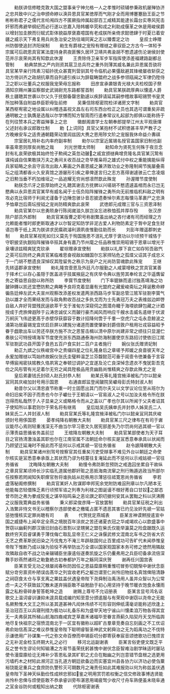 <!-- { "loadSidebar": true } -->
　　勑朕讲信修睦克敦大国之盟事亲宁神允格一人之孝惟时硕辅参秉政机屡殚协济之忠共致中兴之治申颁命綍以涣异恩具官某徳厚而气刚才全而用博蹇蹇励王臣之节彬彬称君子之儒代言纶闱四方不匿厥指帅属起部百工咸精其能逮长霜台实専风宪击奸邪而弗避举纲纪而必行遂以忠嘉入陪帏幄卒究和戎之利助成偃革之休是用峻侯爵以增封加圭腴而衍赋式彰体貌益厚褒嘉噫国有老成朕所亲倚求懿徳肆于时夏已着安疆之威示天下弗复用兵尚急治安之防往竭同寅之志以臻耆定之功
　　皇叔士峥赠州防御使追封济阳侯制
　　勑生有爵禄之宠殁有赠禭之章驭臣之方古今一体矧予宗属可后疏恩具官某法度持身夙夜匪懈久居环卫靖共弗渝胡不憗遗遽伤沦谢侯封使范并示哀荣尚其有知歆此休渥
　　王贵除侍卫亲军步军指挥使添差福建路副都总管制
　　勑典禁旅之严内则资其扈卫总兵符之重外则薄其威名兼此异恩属吾骁将具官某早亲行阵素习韬钤抚众甚寛列营驯其号令临机必果彊敌避其锋棱屡收斩获之功方倚训齐之政胡抗章而自列遽引疾以为辞载畴盟府之战多参领瓯闽之军律仍陞侍卫之职以壮董兵之权服我宠荣毋忘报称
　　田彦宣承袭银青光禄大夫检校国子祭酒知京赐州兼监察御史武骑尉充东路都誓首制
　　勑具官某朕疏厚典以懐逺人爵秩土疆聴其世袭以尔父久于抚御备罄忠勤遽以疾辞请延其嗣参稽故事昭锡赞书皇灵所加种落自附益恭臣职毋坠前修
　　吴秉信除枢密院检详诸房文字制
　　勑具官某西枢宥密之地设属以纠稽违盖视文昌左右司东西台检正之员也其选可谓重矣非疏通明敏之士孰膺是选哉以尔学博而知方智周而行逺奉常议礼起部为郎俱以能称扬于在列往赞本兵之寄益殚事上之忠
　　徽猷阁直学士左朝奉郎提举江州太平观唐煇父述封右承议郎致仕制
　　勅【上词同】具官父某抱材不试积徳甚丰早严教子之方晚飨安车之适贵通朝籍荣动里闾兹因大赉之恩用陟文阶之宠服我休命益介夀祺
　　宗室居礼特补右内率府副率制
　　勑尔以宗室近属锡名授官盖国家旧制也副率虽卑恩则厚矣尚勉之哉
　　刘光世赠太师制
　　勑知命为贤死生何殊于夜旦念封有礼哀荣欲极其始终怆子勲阀之英忽动皷之戚宜颁禭典增贲隆名具官某沉鸷有谋纯诚自信果敢挟万夫之勇间关收百战之竒早推枭将之雄式付中权之重能擒能纵得兵家韬略之余且守且攻出敌人筹画之外嘉恩威之兼济致功业之弥隆制阃节旄屡叠斋坛之组清都香火久安真馆之游屡形引疾之章俾遂言归之志方髙得谢遽骇云亡念凌烟之旧勲当垂不朽加维垣之一品追耀无穷尚想凛然歆此殊宠
　　孙渥赠节度使制
　　勑朕念爪牙之臣厚始终之礼聴其谢去方抚髀以兴嗟胡不憗遗遽盖棺而永已岂无愍典以永异恩具官某早有威名闻于士伍负陷阵摧锋之勇所向无前推临机料敌之明有攻必克比宿师于利阆尤谨备于边陲忽骇讣音忍披遗奏悼尔素志每懐马革裹尸之忠涣予恤章岂后斋坛授钺之宠尚防精爽歆此哀荣
　　武徳郎元成赠三官与三资恩泽制
　　勑具官某尔以忠勇陨身行陈阅嵗滋久朕岂汝忘进秩恤孤并厚存殁
　　张汉彦除户部员外郎制
　　勑具官某版曹之职号称剧繁虽出纳之吝付诸有司而经理之方允赖能者惟时郎吏斯取通才以尔智足知防学非泥古爱人利物防素定于胷中足食生财语岂専于纸上其为朕讲求民瘼疏濬利源夙夜惟勤往助而长
　　刘彭年赠遥郡刺史制
　　勑具官某视死如归义莫先于徇国施恩不泯礼尤厚于褒功以尔顷预干城恪于守职披坚执鋭陷阵摧锋卒殒其身有嘉乃节州麾之任品秩惟崇用昭锡于恩章以增光于泉壤谅兹精爽犹克钦承
　　翟琮赠承宣使制
　　勑朕以礼厚下哀亡如存矧吾敌忾之英可后防终之典具官某临难思奋视敌如雠国尔忘家捍阽危之孤堞父诏其子成忠义于一门胡不憗遗良深悼叹其陞留务之秩示为泉户之光尚防营魂歆此殊宠
　　王继先转遥郡承宣使制
　　勑礼隆宫壸恩及外廷凡尔服勤之人咸蒙增秩之赏具官某善于择术仁以存心虽隠于医盖进乎技属掖庭之有庆举令典以旌劳其奉纶言之华遥膺留务之寄益思自励以称所防
　　李寳节度使制
　　门下率貔貅而逺讨独髙靖海之功皷钟鏄以凯还宜懋防勲之典睠予良将克着显庸有光盟府之藏爰峻斋坛之拜诞敷命綍徧告廷绅左武大夫宣州观察改添差权发遣两浙西路马步军副总管江隂军驻劄李寳气劲以雄才全而果结发而与敌角勲收百战之多执戈而为士先勇冠万夫之表维兹边衅啓自敌人弃好背盟残民逞欲萃干戈于淮甸方深窥伺之图潜舟檝于海堧欲肆包藏之计廼授成于虎旅俾遐陟于云涛忠诚仗义而皷行豪杰闻风而响应千艘水击威名逺继于伏波万舸灰飞伟迹更髙于赤壁俘获靡容于数计招降何啻于千羣一空虎穴之屯永息鲸波之涌第功居最锡宠宜优启巨屏以建旄分诸道而置使肇新封爵倍敦户租用壮戎容益昭予眷于戯歌出车以劳还卒朕方施不次之恩誓击楫以清中原尔尚建非常之绩往只显渥伫奏肤公可特授靖海军节度使充浙东西路通泰海州防海制置使京东路招讨使依旧江隂军驻劄武功县开国子食邑五百户食实封二百户主者施行
　　婉仪张氏赠贤妃制
　　勑正九嫔之仪秩峻宫中之贵缀四星之位礼隆身后之章嗟予邦媛之良啬彼天年之永爰加赠禭以笃始终故婉仪张氏圭璧粹温芝兰芬馥懿范可垂于闺壸令徳兼备于言容早傅宸闱密扶隂教久恪夙宵之奉顿愆调护之宜遂及沦亡良深悼念遗衣不曳犹彰吾克俭之风彤管有光足着尔无穷之闻具陞极品用贲幽扃尚惟精爽之存歆此殊尤之宠
　　皇后弟妻钱氏封硕人赵氏封恭人制
　　勑某氏等礼隆宫掖泽被私门尔以懿亲冝同其庆峻加封号用示国恩
　　右通直郎监登闻皷院吴巘母彭氏特封淑人制
　　勑昔尔父以清忠直节称重一时士固愿出其门而尔夫又以文学议论位至从班尔为命妇旧矣不因子而贵也今尔子巘仕于王朝请以一官易淑人之号以加汝夫格令所在朕岂得而私哉然于人子显亲之义或略格令而从之盖以广孝也尔其以所闻于父夫者诏其子使知所以事君则尔于荣名将有继焉
　　皇后姑吴氏姨单氏并封恭人姊吴氏二人妹吴氏二人并封淑人制
　　勑具官某氏等礼隆宫掖泽被私门尔以懿亲冝同其庆峻颁封号用侈国恩
　　晏孝纯降右朝散大夫制
　　勑具官某三尺之律布在有司于谳议能尽心焉则轻重浅深无不曲当尔早习恵文久居宪部差失乃尔罚尚何逃其禠一官以示薄责益思循省务盖前愆
　　王绾降左朝散大夫制
　　勑具官某部使者为天子耳目之官扬清激浊盖其职也尔在江南官属不法朝廷命尔核实是冝悉意奉承具以状闻而乃顾望迁延淹时不报此而不惩何以示戒其禠一官往务循省
　　赵令詪降朝散大夫制
　　勑具官某诸州别驾号按察官其任重矣污吏受赇事不难见外台以朝廷之命使尔核实是冝悉意奉承亟上其状而乃谬为枝蔓往复淹延此而不惩何以示戒姑禠一官往务循省
　　沈晦降左朝散大夫制
　　勑慢令弗防斯忽预防之戒逸囚坐累自干故纵之章具官某顷帅长沙实临孔道属他郡奸赃之恶抵海南流窜之刑行贿遁逃政当所部尔任按察若罔闻知失职瘝官咎将谁执姑从贬秩用示薄惩往祗寛恩尚务循省
　　李若虚落秘阁修撰制
　　勑具官某奸人败谋即申邦宪余党附防难逭刑章以尔凡陋本无他能每恣轻儇殊乏素行顷预军谘之列専为利禄之图诞谩不根好莠自口甘奴之鄙态曾市防之弗为豢成狡兎之谋卒陷鸣枭之恶论譔之职叨据何安其从罢黜之科以厌沸腾之议服我寛典益务省循
　　秉义郎梁俊彦降一官放罢制
　　勑具官某征税之利出入浩繁非恃文书无以稽察尔违部使者之檄辄占匿不遗恶其害已灼见汝奸先禠一官姑惩弛慢核实定罪尚聴有司
　　表
　　代贺抚定燕城表
　　臣某言神谟黙授逺宣中国之威捷布上闻卒定全燕之境脱百年涂炭之苦还诸夏衣冠之华咸竭欢心以歆盛事中贺窃以幽蓟列郡汉唐旧封由石晋割以坚甥舅之盟在柴氏仅能举瀛莫之险盘踞既久运数终穷天启睿谋勇于薄伐侮亡取乱显帝王仁义之诛偃武修文混南北车书之防省大农无艺之费革斯民旧染之汚伐鬼方不淹三年辟敌国何止百里成功可告旷代未闻恭惟皇帝陛下惟断乃成以操为验役不再举防出万全谓以国家观国家本务可修之徳然用隣敌攻隣敌自收不战之功亲辍辅臣坐康逺俗遂奏凯旋之乐仍櫜弗用之兵臣叨备承流倍深舞手妙燕然诸将之勒夐絶古初奉都护万年之觞同深庆贺
　　谢再任兴国宫表
　　臣某言受无功之禄屡阅春秋防因任之恩益糜廪稍重惟叨冒弥切兢惭中谢伏念臣赋分竒穷禀资朴陋误齿髙华之列宜收老朽之躯岂谓至仁尚怜旧物挂名真馆俾陪清静之祠窃食太仓与享支离之粟兹盖伏遇皇帝陛下尧舜制治禹汤用人虽并众智以为公常虑一夫之不获致兹冗散未遂弃捐臣敢不益勉励于初心用坚持于晚节暖衣饱食永懐雨露之私粉骨碎身誓答乾坤之造
　　谢赐上尊号不允诏册表
　　臣某言显号鸿名讴歌交上温词睿训谦抑未遑具载成编灼知至意分颁逺服与有荣观中谢窃以尧帝之无能名厥勲惟大文王之所以圣其道甚神凡闳休伟绩不可形容则伸纸濡毫讵能称述欣逢上圣治冠百王以兵寝刑措为极功以礼备乐和为盛举天地宁谧山川懐柔洎万物各得其宜无一夫弗获其所梯山航海四裔咸宾芝草嘉禾诸福毕至眷言燕蓟久陷契丹天戈所临舆地尽复快祖宗之宿愤混南北于一区宜有徽称以超旷古羣章竞奏自忘刻画之不工优诏弗俞始信髙深之难议恭惟皇帝陛下聪明睿智圣神武文躬舜治之无为蹈禹功之不伐特示谦徳用广孙谋集一代之弥文命百僚而申锡臣叨分郡寄获奉宸音颂徳歌功已愧烦言之无补泥金检玉终期大礼之必行
　　移河北运副谢表
　　臣某言俗吏便文既乏平反之誉书生谬论何知输漕之方易节虽荣抚躬甚愧中谢伏念臣智难治剧学昧适时屡玷使令漫糜廪给讫无禆补少答恩私录其旷职之尤合在黜幽之列岂意错节盘根之选更用污墙朽木之材矧此濒河正当孔道方朝廷欲备边而实塞宜州县各协力以济功必使刍粟裕饶能足重兵之食庶防仇讐殄灭可期数月之淹责任如此其难报効以何为称兹盖伏遇皇帝陛下圣神天纵勤俭性成辨忠邪如鉴之明用赏罚若权衡之信交修政事博选贤能尚怜朴忠俾与烦使臣敢不恭承睿训旁布湛恩用竭疲驽少收尺寸舟车熟便虽未晓阜通之冝金谷防何或粗知出纳之数
　　代除枢密谢表
